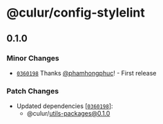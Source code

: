 # @culur/config-stylelint

## 0.1.0

### Minor Changes

- [`0360198`](https://github.com/culur/culur/commit/03601985e13e749090f3fcbb6111562cf412b1cc) Thanks [@phamhongphuc](https://github.com/phamhongphuc)! - First release

### Patch Changes

- Updated dependencies [[`0360198`](https://github.com/culur/culur/commit/03601985e13e749090f3fcbb6111562cf412b1cc)]:
  - @culur/utils-packages@0.1.0

